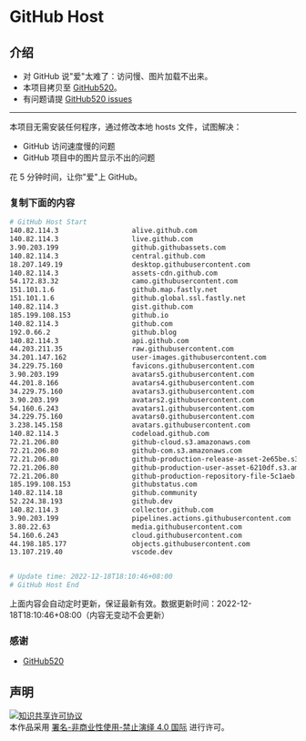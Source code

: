 # GitHub Host
## 介绍
- 对 GitHub 说"爱"太难了：访问慢、图片加载不出来。
- 本项目拷贝至 [GitHub520](https://github.com/521xueweihan/GitHub520)。
- 有问题请提 [GitHub520 issues](https://github.com/521xueweihan/GitHub520/issues/new)

---

本项目无需安装任何程序，通过修改本地 hosts 文件，试图解决：
- GitHub 访问速度慢的问题
- GitHub 项目中的图片显示不出的问题

花 5 分钟时间，让你"爱"上 GitHub。

### 复制下面的内容
```bash
# GitHub Host Start
140.82.114.3                  alive.github.com
140.82.114.3                  live.github.com
3.90.203.199                  github.githubassets.com
140.82.114.3                  central.github.com
18.207.149.19                 desktop.githubusercontent.com
140.82.114.3                  assets-cdn.github.com
54.172.83.32                  camo.githubusercontent.com
151.101.1.6                   github.map.fastly.net
151.101.1.6                   github.global.ssl.fastly.net
140.82.114.3                  gist.github.com
185.199.108.153               github.io
140.82.114.3                  github.com
192.0.66.2                    github.blog
140.82.114.3                  api.github.com
44.203.211.35                 raw.githubusercontent.com
34.201.147.162                user-images.githubusercontent.com
34.229.75.160                 favicons.githubusercontent.com
3.90.203.199                  avatars5.githubusercontent.com
44.201.8.166                  avatars4.githubusercontent.com
34.229.75.160                 avatars3.githubusercontent.com
3.90.203.199                  avatars2.githubusercontent.com
54.160.6.243                  avatars1.githubusercontent.com
34.229.75.160                 avatars0.githubusercontent.com
3.238.145.158                 avatars.githubusercontent.com
140.82.114.3                  codeload.github.com
72.21.206.80                  github-cloud.s3.amazonaws.com
72.21.206.80                  github-com.s3.amazonaws.com
72.21.206.80                  github-production-release-asset-2e65be.s3.amazonaws.com
72.21.206.80                  github-production-user-asset-6210df.s3.amazonaws.com
72.21.206.80                  github-production-repository-file-5c1aeb.s3.amazonaws.com
185.199.108.153               githubstatus.com
140.82.114.18                 github.community
52.224.38.193                 github.dev
140.82.114.3                  collector.github.com
3.90.203.199                  pipelines.actions.githubusercontent.com
3.80.22.63                    media.githubusercontent.com
54.160.6.243                  cloud.githubusercontent.com
44.198.185.177                objects.githubusercontent.com
13.107.219.40                 vscode.dev


# Update time: 2022-12-18T18:10:46+08:00
# GitHub Host End

```
上面内容会自动定时更新，保证最新有效。数据更新时间：2022-12-18T18:10:46+08:00（内容无变动不会更新）

### 感谢

- [GitHub520](https://github.com/521xueweihan/GitHub520)

## 声明
<a rel="license" href="https://creativecommons.org/licenses/by-nc-nd/4.0/deed.zh"><img alt="知识共享许可协议" style="border-width: 0" src="https://licensebuttons.net/l/by-nc-nd/4.0/88x31.png"></a><br>本作品采用 <a rel="license" href="https://creativecommons.org/licenses/by-nc-nd/4.0/deed.zh">署名-非商业性使用-禁止演绎 4.0 国际</a> 进行许可。